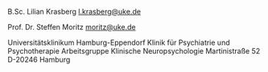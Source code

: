 B.Sc. Lilian Krasberg
l.krasberg@uke.de

Prof. Dr. Steffen Moritz
moritz@uke.de 

Universitätsklinikum Hamburg-Eppendorf
Klinik für Psychiatrie und Psychotherapie
Arbeitsgruppe Klinische Neuropsychologie
Martinistraße 52
D-20246 Hamburg